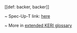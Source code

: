 [[def: backer, backer]]

~ Spec-Up-T link: <a href='https://weboftrust.github.io/WOT-terms/docs/glossary/backer'>here</a>

~ More in <a href="https://weboftrust.github.io/WOT-terms/docs/glossary/backer">extended KERI glossary</a>
